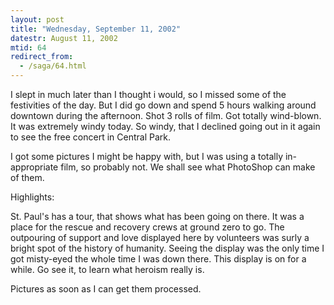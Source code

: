 ```yaml
---
layout: post
title: "Wednesday, September 11, 2002"
datestr: August 11, 2002
mtid: 64
redirect_from:
  - /saga/64.html
---
```


I slept in much later than I thought i would, so I missed some of the festivities
of the day. But I did go down and spend 5 hours walking around downtown during
the afternoon. Shot 3 rolls of film. Got totally wind-blown. It was extremely
windy today. So windy, that I declined going out in it again to see the free
concert in Central Park.

I got some pictures I might be happy with, but I was using a totally in-appropriate
film, so probably not. We shall see what PhotoShop can make of them.

Highlights:

St. Paul's has a tour, that shows what has been going on there. It was a place
for the rescue and recovery crews at ground zero to go. The outpouring of support
and love displayed here by volunteers was surly a bright spot of the history
of humanity. Seeing the display was the only time I got misty-eyed the whole
time I was down there. This display is on for a while. Go see it, to learn what
heroism really is.

Pictures as soon as I can get them processed.

